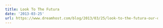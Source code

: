 ```yaml
---
title: Look To The Futura
date: '2013-03-25'
url: https://www.dreamhost.com/blog/2013/03/25/look-to-the-futura-our-design-process/
---
```

